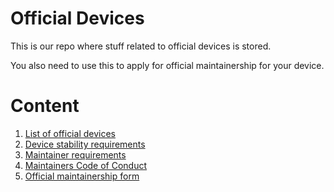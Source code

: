# Official Devices

This is our repo where stuff related to official devices is stored.

You also need to use this to apply for official maintainership for your device.

# Content

1. [List of official devices](devices.md)
2. [Device stability requirements](https://github.com/auroraOSP/official_devices/blob/fifteen/docs/devicereq.md)
3. [Maintainer requirements](https://github.com/auroraOSP/official_devices/blob/fifteen/docs/maintainerreq.md)
4. [Maintainers Code of Conduct](https://github.com/auroraOSP/official_devices/blob/fifteen/docs/conduct.md)
5. [Official maintainership form](https://github.com/auroraOSP/official_devices/issues/new/choose)
